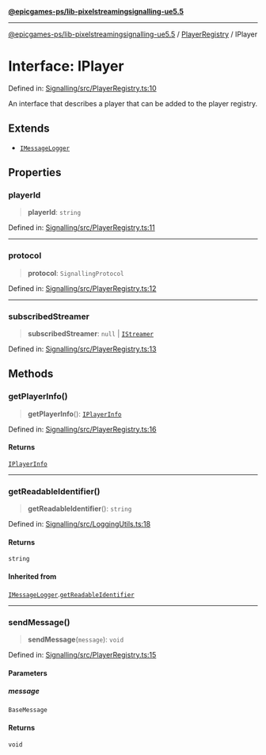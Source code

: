 [**@epicgames-ps/lib-pixelstreamingsignalling-ue5.5**](../../README.md)

***

[@epicgames-ps/lib-pixelstreamingsignalling-ue5.5](../../README.md) / [PlayerRegistry](../README.md) / IPlayer

# Interface: IPlayer

Defined in: [Signalling/src/PlayerRegistry.ts:10](https://github.com/mcottontensor/PixelStreamingInfrastructure/blob/1c2e89b140492a0711bcb88268b18a037a27dc45/Signalling/src/PlayerRegistry.ts#L10)

An interface that describes a player that can be added to the
player registry.

## Extends

- [`IMessageLogger`](../../LoggingUtils/interfaces/IMessageLogger.md)

## Properties

### playerId

> **playerId**: `string`

Defined in: [Signalling/src/PlayerRegistry.ts:11](https://github.com/mcottontensor/PixelStreamingInfrastructure/blob/1c2e89b140492a0711bcb88268b18a037a27dc45/Signalling/src/PlayerRegistry.ts#L11)

***

### protocol

> **protocol**: `SignallingProtocol`

Defined in: [Signalling/src/PlayerRegistry.ts:12](https://github.com/mcottontensor/PixelStreamingInfrastructure/blob/1c2e89b140492a0711bcb88268b18a037a27dc45/Signalling/src/PlayerRegistry.ts#L12)

***

### subscribedStreamer

> **subscribedStreamer**: `null` \| [`IStreamer`](../../StreamerRegistry/interfaces/IStreamer.md)

Defined in: [Signalling/src/PlayerRegistry.ts:13](https://github.com/mcottontensor/PixelStreamingInfrastructure/blob/1c2e89b140492a0711bcb88268b18a037a27dc45/Signalling/src/PlayerRegistry.ts#L13)

## Methods

### getPlayerInfo()

> **getPlayerInfo**(): [`IPlayerInfo`](IPlayerInfo.md)

Defined in: [Signalling/src/PlayerRegistry.ts:16](https://github.com/mcottontensor/PixelStreamingInfrastructure/blob/1c2e89b140492a0711bcb88268b18a037a27dc45/Signalling/src/PlayerRegistry.ts#L16)

#### Returns

[`IPlayerInfo`](IPlayerInfo.md)

***

### getReadableIdentifier()

> **getReadableIdentifier**(): `string`

Defined in: [Signalling/src/LoggingUtils.ts:18](https://github.com/mcottontensor/PixelStreamingInfrastructure/blob/1c2e89b140492a0711bcb88268b18a037a27dc45/Signalling/src/LoggingUtils.ts#L18)

#### Returns

`string`

#### Inherited from

[`IMessageLogger`](../../LoggingUtils/interfaces/IMessageLogger.md).[`getReadableIdentifier`](../../LoggingUtils/interfaces/IMessageLogger.md#getreadableidentifier)

***

### sendMessage()

> **sendMessage**(`message`): `void`

Defined in: [Signalling/src/PlayerRegistry.ts:15](https://github.com/mcottontensor/PixelStreamingInfrastructure/blob/1c2e89b140492a0711bcb88268b18a037a27dc45/Signalling/src/PlayerRegistry.ts#L15)

#### Parameters

##### message

`BaseMessage`

#### Returns

`void`
